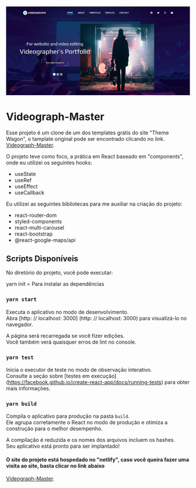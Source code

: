 ![Videograph-Maste](https://github.com/ArturdaSilvaRezende/Videograph-Master/blob/master/videograph-master.PNG)

# Videograph-Master

Esse projeto é um clone de um dos templates grátis do site "Theme Wagon", o tamplate original pode ser encontrado clicando no link. [Videograph-Master](https://themewagon.com/themes/free-bootstrap-4-html5-portfolio-website-template-videograph/).

O projeto teve como foco, a prática em React baseado em "components", onde eu utilizei os seguintes hooks:

* useState
* useRef
* useEffect
* useCallback

Eu utilizei as seguintes bibliotecas para me auxiliar na criação do projeto:

* react-router-dom
* styled-components
* react-multi-carousel
* react-bootstrap
* @react-google-maps/api

## Scripts Disponíveis

No diretório do projeto, você pode executar:

yarn init = Para instalar as dependências

### `yarn start`

Executa o aplicativo no modo de desenvolvimento. \
Abra [http: // localhost: 3000] (http: // localhost: 3000) para visualizá-lo no navegador.

A página será recarregada se você fizer edições. \
Você também verá quaisquer erros de lint no console.

### `yarn test`

Inicia o executor de teste no modo de observação interativo. \
Consulte a seção sobre [testes em execução] (https://facebook.github.io/create-react-app/docs/running-tests) para obter mais informações.

### `yarn build`

Compila o aplicativo para produção na pasta `build`. \
Ele agrupa corretamente o React no modo de produção e otimiza a construção para o melhor desempenho.

A compilação é reduzida e os nomes dos arquivos incluem os hashes. \
Seu aplicativo está pronto para ser implantado!

#### O site do projeto está hospedado no "netlify", caso você queira fazer uma visita ao site, basta clicar no link abaixo

[Videograph-Master](https://videograph-master.netlify.app/).
